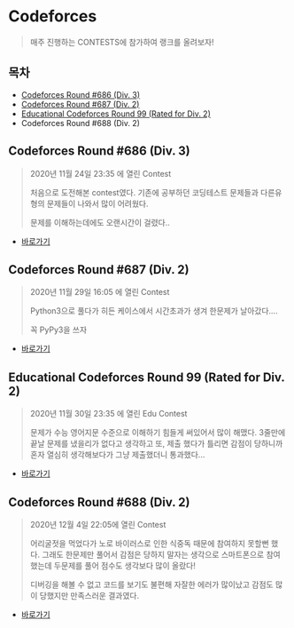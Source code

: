 # Codeforces

> 매주 진행하는 CONTESTS에 참가하여 랭크를 올려보자!

## 목차

* [Codeforces Round #686 (Div. 3)](#codeforces-round-#686-(div.-3))
* [Codeforces Round #687 (Div. 2)](#codeforces-round-#687-(div.-2))
* [Educational Codeforces Round 99 (Rated for Div. 2)](#educational-codeforces-round-99-(rated-for-div.-2))
* Codeforces Round #688 (Div. 2)



## Codeforces Round #686 (Div. 3)

> 2020년 11월 24일 23:35 에 열린 Contest
>
> 처음으로 도전해본 contest였다. 기존에 공부하던 코딩테스트 문제들과 다른유형의 문제들이 나와서 많이 어려웠다.
>
> 문제를 이해하는데에도 오랜시간이 걸렸다..

* [바로가기](./round_686)

## Codeforces Round #687 (Div. 2)

> 2020년 11월 29일 16:05 에 열린 Contest
>
> Python3으로 풀다가 히든 케이스에서 시간초과가 생겨 한문제가 날아갔다....
>
> 꼭 PyPy3을 쓰자 

* [바로가기](./round_687)

## Educational Codeforces Round 99 (Rated for Div. 2)

> 2020년 11월 30일 23:35 에 열린 Edu Contest
>
> 문제가 수능 영어지문 수준으로 이해하기 힘들게 써있어서 많이 해맸다. 3줄만에 끝날 문제를 냈을리가 없다고 생각하고 또, 제출 했다가 틀리면 감점이 당하니까 혼자 열심히 생각해보다가 그냥 제출했더니 통과했다...

* [바로가기](./edu_round_99)

## Codeforces Round #688 (Div. 2)

> 2020년 12월 4일 22:05에 열린 Contest
>
> 어리굴젓을 먹었다가 노로 바이러스로 인한 식중독 때문에 참여하지 못할뻔 했다. 그래도 한문제만 풀어서 감점은 당하지 말자는 생각으로 스마트폰으로 참여했는데 두문제를 풀어 점수도 생각보다 많이 올랐다!
>
> 디버깅을 해볼 수 없고 코드를 보기도 불편해 자잘한 에러가 많이났고 감점도 많이 당했지만 만족스러운 결과였다.

* [바로가기](./round_688)


